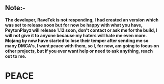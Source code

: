 ## Note:-
**The developer, RaveTek is not responding, I had created an version which was set to release soon but for now be happy with what you have, PeytonPlayz will release 1.12 soon, don't contact or ask me for the build, I will not give it to anyone because my haters will hate me even more. Mojang by now have started to lose their temper after sending me so many DMCA's, I want peace with them, so I, for now, am going to focus on other projects, but if you ever want help or need to ask anything, reach out to me.**
# PEACE
